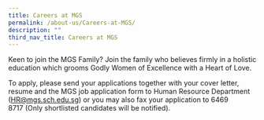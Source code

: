 ```yaml
---
title: Careers at MGS
permalink: /about-us/Careers-at-MGS/
description: ""
third_nav_title: Careers at MGS
---
```

Keen to join the MGS Family? Join the family who believes firmly in a holistic education which grooms Godly Women of Excellence with a Heart of Love.

  

To apply, please send your applications together with your cover letter, resume and the MGS job application form to Human Resource Department ([HR@mgs.sch.edu.sg](mailto:HR@mgs.sch.edu.sg)) or you may also fax your application to 6469 8717 (Only shortlisted candidates will be notified).


